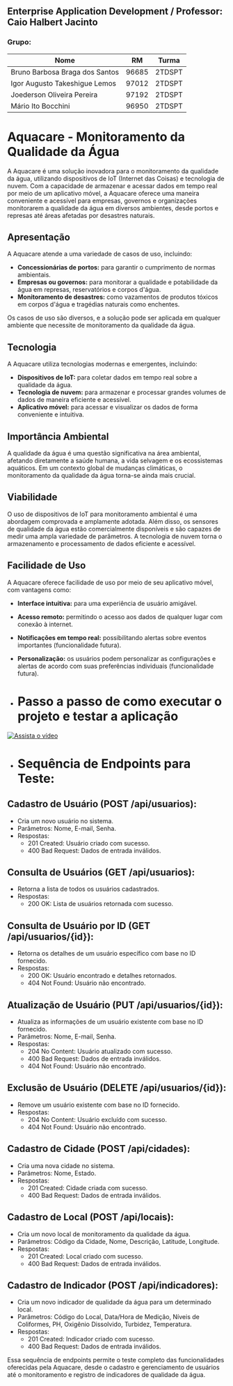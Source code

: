 ## Enterprise Application Development / Professor: Caio Halbert Jacinto


### Grupo:

| Nome                             | RM    | Turma   |
| -------------------------------- | ----- | ------- |
| Bruno Barbosa Braga dos Santos   | 96685 | 2TDSPT  |
| Igor Augusto Takeshigue Lemos    | 97012 | 2TDSPT  |
| Joederson Oliveira Pereira       | 97192 | 2TDSPT  |
| Mário Ito Bocchini               | 96950 | 2TDSPT  |

# Aquacare - Monitoramento da Qualidade da Água

A Aquacare é uma solução inovadora para o monitoramento da qualidade da água, utilizando dispositivos de IoT (Internet das Coisas) e tecnologia de nuvem. Com a capacidade de armazenar e acessar dados em tempo real por meio de um aplicativo móvel, a Aquacare oferece uma maneira conveniente e acessível para empresas, governos e organizações monitorarem a qualidade da água em diversos ambientes, desde portos e represas até áreas afetadas por desastres naturais.

## Apresentação

A Aquacare atende a uma variedade de casos de uso, incluindo:

- **Concessionárias de portos:** para garantir o cumprimento de normas ambientais.
- **Empresas ou governos:** para monitorar a qualidade e potabilidade da água em represas, reservatórios e corpos d'água.
- **Monitoramento de desastres:** como vazamentos de produtos tóxicos em corpos d'água e tragédias naturais como enchentes.

Os casos de uso são diversos, e a solução pode ser aplicada em qualquer ambiente que necessite de monitoramento da qualidade da água.

## Tecnologia

A Aquacare utiliza tecnologias modernas e emergentes, incluindo:

- **Dispositivos de IoT:** para coletar dados em tempo real sobre a qualidade da água.
- **Tecnologia de nuvem:** para armazenar e processar grandes volumes de dados de maneira eficiente e acessível.
- **Aplicativo móvel:** para acessar e visualizar os dados de forma conveniente e intuitiva.

## Importância Ambiental

A qualidade da água é uma questão significativa na área ambiental, afetando diretamente a saúde humana, a vida selvagem e os ecossistemas aquáticos. Em um contexto global de mudanças climáticas, o monitoramento da qualidade da água torna-se ainda mais crucial.

## Viabilidade

O uso de dispositivos de IoT para monitoramento ambiental é uma abordagem comprovada e amplamente adotada. Além disso, os sensores de qualidade da água estão comercialmente disponíveis e são capazes de medir uma ampla variedade de parâmetros. A tecnologia de nuvem torna o armazenamento e processamento de dados eficiente e acessível.

## Facilidade de Uso

A Aquacare oferece facilidade de uso por meio de seu aplicativo móvel, com vantagens como:

- **Interface intuitiva:** para uma experiência de usuário amigável.
- **Acesso remoto:** permitindo o acesso aos dados de qualquer lugar com conexão à internet.
- **Notificações em tempo real:** possibilitando alertas sobre eventos importantes (funcionalidade futura).
- **Personalização:** os usuários podem personalizar as configurações e alertas de acordo com suas preferências individuais (funcionalidade futura).

- # Passo a passo de como executar o projeto e testar a aplicação
[![Assista o vídeo](https://img.youtube.com/vi/h-8f4qFwNWY/0.jpg)](https://youtu.be/h-8f4qFwNWY)

- # Sequência de Endpoints para Teste:

## Cadastro de Usuário (POST /api/usuarios):

- Cria um novo usuário no sistema.
- Parâmetros: Nome, E-mail, Senha.
- Respostas:
  - 201 Created: Usuário criado com sucesso.
  - 400 Bad Request: Dados de entrada inválidos.

## Consulta de Usuários (GET /api/usuarios):

- Retorna a lista de todos os usuários cadastrados.
- Respostas:
  - 200 OK: Lista de usuários retornada com sucesso.

## Consulta de Usuário por ID (GET /api/usuarios/{id}):

- Retorna os detalhes de um usuário específico com base no ID fornecido.
- Respostas:
  - 200 OK: Usuário encontrado e detalhes retornados.
  - 404 Not Found: Usuário não encontrado.

## Atualização de Usuário (PUT /api/usuarios/{id}):

- Atualiza as informações de um usuário existente com base no ID fornecido.
- Parâmetros: Nome, E-mail, Senha.
- Respostas:
  - 204 No Content: Usuário atualizado com sucesso.
  - 400 Bad Request: Dados de entrada inválidos.
  - 404 Not Found: Usuário não encontrado.

## Exclusão de Usuário (DELETE /api/usuarios/{id}):

- Remove um usuário existente com base no ID fornecido.
- Respostas:
  - 204 No Content: Usuário excluído com sucesso.
  - 404 Not Found: Usuário não encontrado.

## Cadastro de Cidade (POST /api/cidades):

- Cria uma nova cidade no sistema.
- Parâmetros: Nome, Estado.
- Respostas:
  - 201 Created: Cidade criada com sucesso.
  - 400 Bad Request: Dados de entrada inválidos.

## Cadastro de Local (POST /api/locais):

- Cria um novo local de monitoramento da qualidade da água.
- Parâmetros: Código da Cidade, Nome, Descrição, Latitude, Longitude.
- Respostas:
  - 201 Created: Local criado com sucesso.
  - 400 Bad Request: Dados de entrada inválidos.

## Cadastro de Indicador (POST /api/indicadores):

- Cria um novo indicador de qualidade da água para um determinado local.
- Parâmetros: Código do Local, Data/Hora de Medição, Níveis de Coliformes, PH, Oxigênio Dissolvido, Turbidez, Temperatura.
- Respostas:
  - 201 Created: Indicador criado com sucesso.
  - 400 Bad Request: Dados de entrada inválidos.

Essa sequência de endpoints permite o teste completo das funcionalidades oferecidas pela Aquacare, desde o cadastro e gerenciamento de usuários até o monitoramento e registro de indicadores de qualidade da água.

